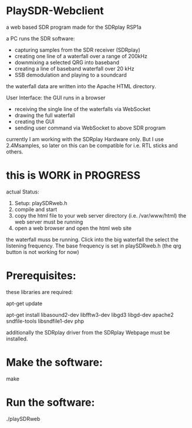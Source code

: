 # PlaySDR-Webclient
a web based SDR program made for the SDRplay RSP1a

a PC runs the SDR software:
* capturing samples from the SDR receiver (SDRplay)
* creating one line of a waterfall over a range of 200kHz
* downmixing a selected QRG into baseband
* creating a line of baseband waterfall over 20 kHz
* SSB demodulation and playing to a soundcard

the waterfall data are written into the Apache HTML directory.

User Interface:
the GUI runs in a browser
* receiving the single line of the waterfalls via WebSocket
* drawing the full waterfall
* creating the GUI
* sending user command via WebSocket to above SDR program

currently I am working with the SDRplay Hardware only.
But I use 2.4Msamples, so later on this can be compatible for
i.e. RTL sticks and others.

# this is WORK in PROGRESS
actual Status: 
1) Setup: playSDRweb.h
2) compile and start
3) copy the html file to your web server directory (i.e. /var/www/html)
   the web server must be running
3) open a web browser and open the html web site

the waterfall muss be running. Click into the big waterfall the select the listening frequency.
The base frequency is set in playSDRweb.h (the qrg button is not working for now)


Prerequisites:
==============
these libraries are required:

apt-get update

apt-get install libasound2-dev libfftw3-dev libgd3 libgd-dev apache2 sndfile-tools libsndfile1-dev php

additionally the SDRplay driver from the SDRplay Webpage must be installed.

Make the software:
==================

make

Run the software:
=================

./playSDRweb
